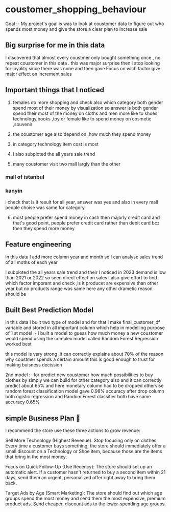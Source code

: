 # coustomer_shopping_behaviour
Goal :-
 My project's goal is was to look at coustomer data to figure out who spends most money and give the store a clear plan to increase sale 

## Big surprise for me in this data 
 I discovered that almost every coustmer only bought something once , no repeat coustomer in this data . this was major surprise 
then 
I stop looking for loyality since there was none and then gave Focus on wich factor give major effect on increment sales

## Important things that I noticed 
1. females do more shopping and check also which category both gender spend most of their money by visualization 
so answer is both gender spend their most of the money on cloths and men more like to shoes technology,books ,toy or female like to spend money on cosmetic ,souvenir

2. the coustomer age also depend on ,how much they spend money 

3. in category technology item cost is most 

 4. i also subploted the all years sale trend 

5. many coustomer visit two mall largly than the other 
 ### mall of istanbul
 ### kanyin 
i check that is it result for all year, answer was yes and also in every mall people choise was same for category 

6. most people prefer spend money in cash 
then majorly credit card 
and that's good point, people prefer credit card rather than debit card 
bcz then they spend more money 

## Feature engineering 
 in this data I add more column year and month so I can analyse sales trend of all moths of each year

I  subploted the all years sale trend and their I noticed in 2023 demand is low than 2021 or 2022
so seen direct effect on sales I also give effort to find which factor imporant and check ,is it producet are expensive than other year but no products range was same here any other drametic reason should be

## Built Best Prediction Model 
in this data I built two type of model and for that I make final_customer_df variable and stored in all important column which help in modelling 
purpose of 1 st model :- 
i built a model to guess how much money a new coustomer would spend 
using the complex model called Random Forest Regression worked best

this model is very strong ,it can correctly explains about 70% of the reason why coustmer spends a certain amount this is good enough to trust for making buisness decission 

2nd model :- for predict new coustomer how much possibilities to buy clothes by simply we can build for other category also 
and it can correctly predict about 65% and here monetary column had to be dropped othervise random forest classification model gave 0.98% accuracy after drop column 
both ogistic regression  and Random Forest classifier both have same accuracy 0.65%
## simple Business Plan 🚀
I recommend the store use these three actions to grow revenue:

Sell More Technology (Highest Revenue): Stop focusing only on clothes. Every time a customer buys something, the store should immediately offer a small discount on a Technology or Shoe item, because those are the items that bring in the most money.

Focus on Quick Follow-Up (Use Recency): The store should set up an automatic alert. If a customer hasn't returned to buy a second item within 21 days, send them an urgent, personalized offer right away to bring them back.

Target Ads by Age (Smart Marketing): The store should find out which age groups spend the most money and send them the most expensive, premium product ads. Send cheaper, discount ads to the lower-spending age groups.



